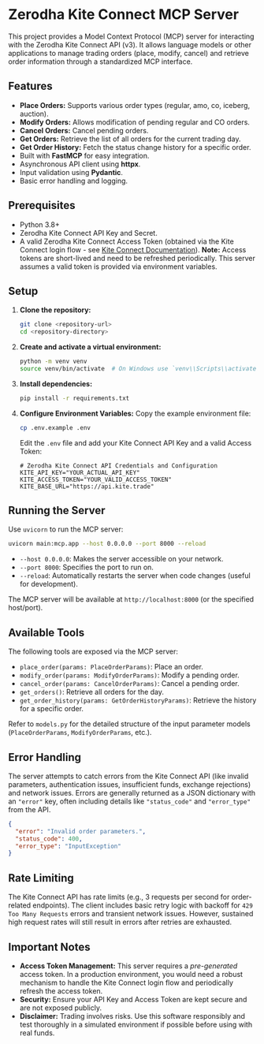 # Zerodha Kite Connect MCP Server

This project provides a Model Context Protocol (MCP) server for interacting with the Zerodha Kite Connect API (v3). It allows language models or other applications to manage trading orders (place, modify, cancel) and retrieve order information through a standardized MCP interface.

## Features

*   **Place Orders:** Supports various order types (regular, amo, co, iceberg, auction).
*   **Modify Orders:** Allows modification of pending regular and CO orders.
*   **Cancel Orders:** Cancel pending orders.
*   **Get Orders:** Retrieve the list of all orders for the current trading day.
*   **Get Order History:** Fetch the status change history for a specific order.
*   Built with **FastMCP** for easy integration.
*   Asynchronous API client using **httpx**.
*   Input validation using **Pydantic**.
*   Basic error handling and logging.

## Prerequisites

*   Python 3.8+
*   Zerodha Kite Connect API Key and Secret.
*   A valid Zerodha Kite Connect Access Token (obtained via the Kite Connect login flow - see [Kite Connect Documentation](https://kite.trade/docs/connect/v3/user/)). **Note:** Access tokens are short-lived and need to be refreshed periodically. This server assumes a valid token is provided via environment variables.

## Setup

1.  **Clone the repository:**
    ```bash
    git clone <repository-url>
    cd <repository-directory>
    ```

2.  **Create and activate a virtual environment:**
    ```bash
    python -m venv venv
    source venv/bin/activate  # On Windows use `venv\\Scripts\\activate`
    ```

3.  **Install dependencies:**
    ```bash
    pip install -r requirements.txt
    ```

4.  **Configure Environment Variables:**
    Copy the example environment file:
    ```bash
    cp .env.example .env
    ```
    Edit the `.env` file and add your Kite Connect API Key and a valid Access Token:
    ```dotenv
    # Zerodha Kite Connect API Credentials and Configuration
    KITE_API_KEY="YOUR_ACTUAL_API_KEY"
    KITE_ACCESS_TOKEN="YOUR_VALID_ACCESS_TOKEN"
    KITE_BASE_URL="https://api.kite.trade"
    ```

## Running the Server

Use `uvicorn` to run the MCP server:

```bash
uvicorn main:mcp.app --host 0.0.0.0 --port 8000 --reload
```

*   `--host 0.0.0.0`: Makes the server accessible on your network.
*   `--port 8000`: Specifies the port to run on.
*   `--reload`: Automatically restarts the server when code changes (useful for development).

The MCP server will be available at `http://localhost:8000` (or the specified host/port).

## Available Tools

The following tools are exposed via the MCP server:

*   `place_order(params: PlaceOrderParams)`: Place an order.
*   `modify_order(params: ModifyOrderParams)`: Modify a pending order.
*   `cancel_order(params: CancelOrderParams)`: Cancel a pending order.
*   `get_orders()`: Retrieve all orders for the day.
*   `get_order_history(params: GetOrderHistoryParams)`: Retrieve the history for a specific order.

Refer to `models.py` for the detailed structure of the input parameter models (`PlaceOrderParams`, `ModifyOrderParams`, etc.).

## Error Handling

The server attempts to catch errors from the Kite Connect API (like invalid parameters, authentication issues, insufficient funds, exchange rejections) and network issues. Errors are generally returned as a JSON dictionary with an `"error"` key, often including details like `"status_code"` and `"error_type"` from the API.

```json
{
  "error": "Invalid order parameters.",
  "status_code": 400,
  "error_type": "InputException"
}
```

## Rate Limiting

The Kite Connect API has rate limits (e.g., 3 requests per second for order-related endpoints). The client includes basic retry logic with backoff for `429 Too Many Requests` errors and transient network issues. However, sustained high request rates will still result in errors after retries are exhausted.

## Important Notes

*   **Access Token Management:** This server requires a *pre-generated* access token. In a production environment, you would need a robust mechanism to handle the Kite Connect login flow and periodically refresh the access token.
*   **Security:** Ensure your API Key and Access Token are kept secure and are not exposed publicly.
*   **Disclaimer:** Trading involves risks. Use this software responsibly and test thoroughly in a simulated environment if possible before using with real funds.
